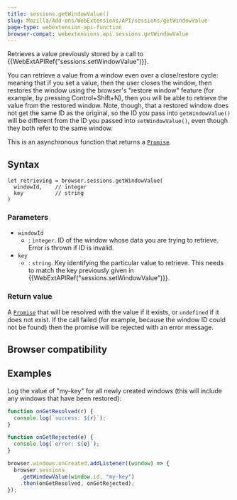 ```yaml
---
title: sessions.getWindowValue()
slug: Mozilla/Add-ons/WebExtensions/API/sessions/getWindowValue
page-type: webextension-api-function
browser-compat: webextensions.api.sessions.getWindowValue
---
```




Retrieves a value previously stored by a call to {{WebExtAPIRef("sessions.setWindowValue")}}.

You can retrieve a value from a window even over a close/restore cycle: meaning that if you set a value, then the user closes the window, then restores the window using the browser's "restore window" feature (for example, by pressing Control+Shift+N), then you will be able to retrieve the value from the restored window. Note, though, that a restored window does not get the same ID as the original, so the ID you pass into `getWindowValue()` will be different from the ID you passed into `setWindowValue()`, even though they both refer to the same window.

This is an asynchronous function that returns a [`Promise`](/Web/JavaScript/Reference/Global_Objects/Promise).

## Syntax

```js-nolint
let retrieving = browser.sessions.getWindowValue(
  windowId,    // integer
  key          // string
)
```

### Parameters

- `windowId`
  - : `integer`. ID of the window whose data you are trying to retrieve. Error is thrown if ID is invalid.
- `key`
  - : `string`. Key identifying the particular value to retrieve. This needs to match the key previously given in {{WebExtAPIRef("sessions.setWindowValue")}}.

### Return value

A [`Promise`](/Web/JavaScript/Reference/Global_Objects/Promise) that will be resolved with the value if it exists, or `undefined` if it does not exist. If the call failed (for example, because the window ID could not be found) then the promise will be rejected with an error message.

## Browser compatibility



## Examples

Log the value of "my-key" for all newly created windows (this will include any windows that have been restored):

```js
function onGetResolved(r) {
  console.log(`success: ${r}`);
}

function onGetRejected(e) {
  console.log(`error: ${e}`);
}

browser.windows.onCreated.addListener((window) => {
  browser.sessions
    .getWindowValue(window.id, "my-key")
    .then(onGetResolved, onGetRejected);
});
```


